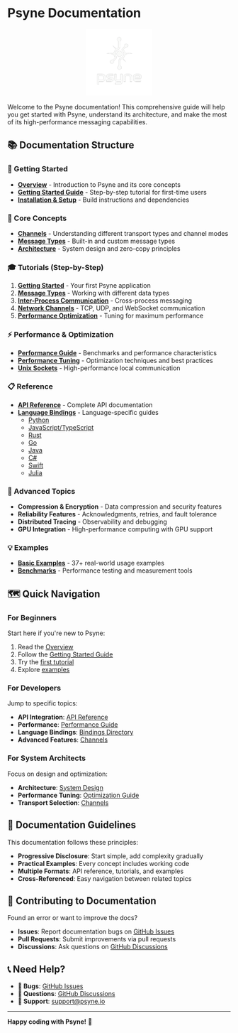 # Psyne Documentation

<div align="center">
  <img src="assets/psyne_logo.png" alt="Psyne Logo" width="150"/>
</div>

Welcome to the Psyne documentation! This comprehensive guide will help you get started with Psyne, understand its architecture, and make the most of its high-performance messaging capabilities.

## 📚 Documentation Structure

### 🚀 Getting Started
- **[Overview](overview.md)** - Introduction to Psyne and its core concepts
- **[Getting Started Guide](getting-started.md)** - Step-by-step tutorial for first-time users
- **[Installation & Setup](../README.md#-installation)** - Build instructions and dependencies

### 📖 Core Concepts
- **[Channels](channels.md)** - Understanding different transport types and channel modes
- **[Message Types](tutorials/02-message-types.md)** - Built-in and custom message types
- **[Architecture](../README.md#️-architecture)** - System design and zero-copy principles

### 🎓 Tutorials (Step-by-Step)
1. **[Getting Started](tutorials/01-getting-started.md)** - Your first Psyne application
2. **[Message Types](tutorials/02-message-types.md)** - Working with different data types
3. **[Inter-Process Communication](tutorials/03-inter-process-communication.md)** - Cross-process messaging
4. **[Network Channels](tutorials/04-network-channels.md)** - TCP, UDP, and WebSocket communication
5. **[Performance Optimization](tutorials/05-performance-optimization.md)** - Tuning for maximum performance

### ⚡ Performance & Optimization
- **[Performance Guide](performance.md)** - Benchmarks and performance characteristics
- **[Performance Tuning](performance-tuning.md)** - Optimization techniques and best practices
- **[Unix Sockets](unix_sockets.md)** - High-performance local communication

### 📋 Reference
- **[API Reference](api-reference.md)** - Complete API documentation
- **[Language Bindings](../bindings/)** - Language-specific guides
  - [Python](../bindings/python/README.md)
  - [JavaScript/TypeScript](../bindings/javascript/README.md)
  - [Rust](../bindings/rust/README.md)
  - [Go](../bindings/go/README.md)
  - [Java](../bindings/java/README.md)
  - [C#](../bindings/csharp/README.md)
  - [Swift](../bindings/swift/README.md)
  - [Julia](../bindings/julia/README.md)

### 🔧 Advanced Topics
- **Compression & Encryption** - Data compression and security features
- **Reliability Features** - Acknowledgments, retries, and fault tolerance
- **Distributed Tracing** - Observability and debugging
- **GPU Integration** - High-performance computing with GPU support

### 💡 Examples
- **[Basic Examples](../examples/)** - 37+ real-world usage examples
- **[Benchmarks](../benchmarks/)** - Performance testing and measurement tools

## 🗺️ Quick Navigation

### For Beginners
Start here if you're new to Psyne:
1. Read the [Overview](overview.md)
2. Follow the [Getting Started Guide](getting-started.md)
3. Try the [first tutorial](tutorials/01-getting-started.md)
4. Explore [examples](../examples/)

### For Developers
Jump to specific topics:
- **API Integration**: [API Reference](api-reference.md)
- **Performance**: [Performance Guide](performance.md)
- **Language Bindings**: [Bindings Directory](../bindings/)
- **Advanced Features**: [Channels](channels.md)

### For System Architects
Focus on design and optimization:
- **Architecture**: [System Design](../README.md#️-architecture)
- **Performance Tuning**: [Optimization Guide](performance-tuning.md)
- **Transport Selection**: [Channels](channels.md)

## 📝 Documentation Guidelines

This documentation follows these principles:
- **Progressive Disclosure**: Start simple, add complexity gradually
- **Practical Examples**: Every concept includes working code
- **Multiple Formats**: API reference, tutorials, and examples
- **Cross-Referenced**: Easy navigation between related topics

## 🤝 Contributing to Documentation

Found an error or want to improve the docs?
- **Issues**: Report documentation bugs on [GitHub Issues](https://github.com/joshmorgan1000/psyne/issues)
- **Pull Requests**: Submit improvements via pull requests
- **Discussions**: Ask questions on [GitHub Discussions](https://github.com/joshmorgan1000/psyne/discussions)

## 📞 Need Help?

- **🐛 Bugs**: [GitHub Issues](https://github.com/joshmorgan1000/psyne/issues)
- **💬 Questions**: [GitHub Discussions](https://github.com/joshmorgan1000/psyne/discussions)
- **📧 Support**: support@psyne.io

---

**Happy coding with Psyne!** 🚀